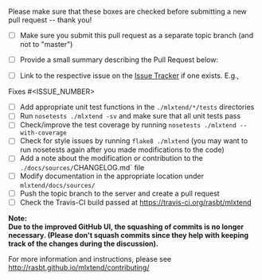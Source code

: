 Please make sure that these boxes are checked before submitting a new pull request -- thank you!

- [ ] Make sure you submit this pull request as a separate topic branch (and not to "master")
- [ ] Provide a small summary describing the Pull Request below:

- [ ] Link to the respective issue on the [Issue Tracker](https://github.com/rasbt/mlxtend/issues) if one exists. E.g.,

Fixes #<ISSUE_NUMBER>

- [ ] Add appropriate unit test functions in the `./mlxtend/*/tests` directories
- [ ] Run `nosetests ./mlxtend -sv` and make sure that all unit tests pass
- [ ] Check/improve the test coverage by running `nosetests ./mlxtend --with-coverage`
- [ ] Check for style issues by running `flake8 ./mlxtend` (you may want to run nosetests again after you made modifications to the code)
- [ ] Add a note about the modification or contribution to the `./docs/sources/`CHANGELOG.md` file
- [ ] Modify documentation in the appropriate location under `mlxtend/docs/sources/`
- [ ] Push the topic branch to the server and create a pull request
- [ ] Check the Travis-CI build passed at https://travis-ci.org/rasbt/mlxtend

**Note:**  
**Due to the improved GitHub UI, the squashing of commits is no longer necessary. (Please don't squash commits since they help with keeping track of the changes during the discussion).**

For more information and instructions, please see http://rasbt.github.io/mlxtend/contributing/
